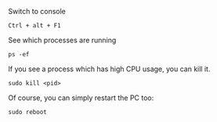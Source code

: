 Switch to console 
```
Ctrl + alt + F1
```

See which processes are running
```
ps -ef
```
If you see a process which has high CPU usage, you can kill it.

```
sudo kill <pid>
```

Of course, you can simply restart the PC too:
```
sudo reboot
```
